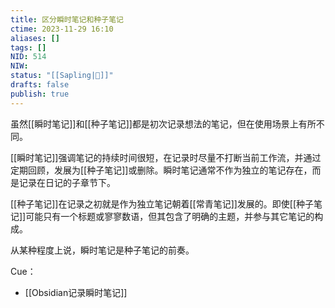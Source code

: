 ```yaml
---
title: 区分瞬时笔记和种子笔记
ctime: 2023-11-29 16:10
aliases: []
tags: []
NID: 514
NIW: 
status: "[[Sapling|🌴]]"
drafts: false
publish: true
---
```



虽然[[瞬时笔记]]和[[种子笔记]]都是初次记录想法的笔记，但在使用场景上有所不同。

[[瞬时笔记]]强调笔记的持续时间很短，在记录时尽量不打断当前工作流，并通过定期回顾，发展为[[种子笔记]]或删除。瞬时笔记通常不作为独立的笔记存在，而是记录在日记的子章节下。

[[种子笔记]]在记录之初就是作为独立笔记朝着[[常青笔记]]发展的。即使[[种子笔记]]可能只有一个标题或寥寥数语，但其包含了明确的主题，并参与其它笔记的构成。

从某种程度上说，瞬时笔记是种子笔记的前奏。

Cue：
- [[Obsidian记录瞬时笔记]]